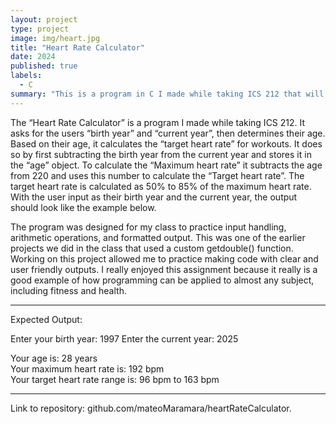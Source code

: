 ```yaml
---
layout: project
type: project
image: img/heart.jpg
title: "Heart Rate Calculator"
date: 2024
published: true
labels:
  - C
summary: "This is a program in C I made while taking ICS 212 that will calculate a persons target heart rate based off of their age."
---
```


The “Heart Rate Calculator” is a program I made while taking ICS 212. It asks for the users “birth year” and “current year”, then determines their age. Based on their age, it calculates the “target heart rate” for workouts. It does so by first subtracting the birth year from the current year and stores it in the “age” object. To calculate the “Maximum heart rate” it subtracts the age from 220 and uses this number to calculate the “Target heart rate”. The target heart rate is calculated as 50% to 85% of the maximum heart rate. With the user input as their birth year and the current year, the output should look like the example below. 
	
The program was designed for my class to practice input handling, arithmetic operations, and formatted output. This was one of the earlier projects we did in the class that used a custom getdouble() function. Working on this project allowed me to practice making code with clear and user friendly outputs. I really enjoyed this assignment because it really is a good example of how programming can be applied to almost any subject, including fitness and health.

---

Expected Output:

Enter your birth year: 1997
Enter the current year: 2025  

Your age is: 28 years  
Your maximum heart rate is: 192 bpm  
Your target heart rate range is: 96 bpm to 163 bpm  

---

Link to repository: github.com/mateoMaramara/heartRateCalculator.
